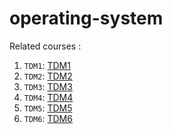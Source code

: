 # operating-system

Related courses :

1. ``TDM1``: [TDM1](https://github.com/michel-ch/operating-system/blob/main/site/TDm1%20-%20Damien%20Masson.html)
2. ``TDM2``: [TDM2](https://github.com/michel-ch/operating-system/blob/main/site/TDm2%20-%20Damien%20Masson.html)
3. ``TDM3``: [TDM3](https://github.com/michel-ch/operating-system/blob/main/site/TDm3%20-%20Damien%20Masson.html)
4. ``TDM4``: [TDM4](https://github.com/michel-ch/operating-system/blob/main/site/TDm4%20-%20Damien%20Masson.html)
5. ``TDM5``: [TDM5](https://github.com/michel-ch/operating-system/blob/main/site/TDm5%20-%20Damien%20Masson.html)
6. ``TDM6``: [TDM6](https://github.com/michel-ch/operating-system/blob/main/site/TDm6%20-%20Damien%20Masson.html)

